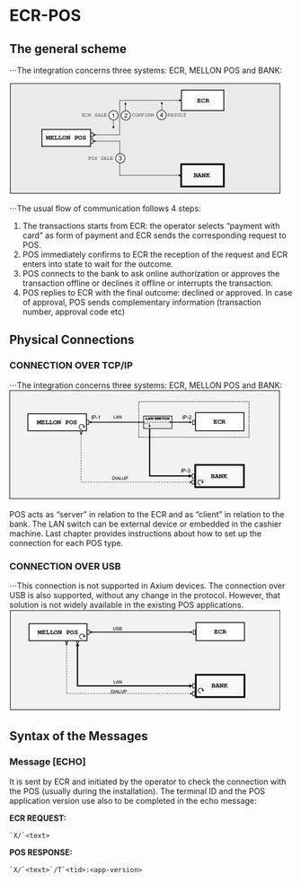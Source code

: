 # ECR-POS
## The general scheme
⋅⋅⋅The integration concerns three systems: ECR, MELLON POS and BANK:

![General Scheme](https://github.com/arbdoescode/ECR-POS/blob/main/images/GeneralScheme.PNG "General Scheme")

⋅⋅⋅The usual flow of communication follows 4 steps:
1. The transactions starts from ECR: the operator selects “payment with card” as form
of payment and ECR sends the corresponding request to POS.
2. POS immediately confirms to ECR the reception of the request and ECR enters into
state to wait for the outcome.
3. POS connects to the bank to ask online authorization or approves the transaction
offline or declines it offline or interrupts the transaction.
4. POS replies to ECR with the final outcome: declined or approved. In case of approval,
POS sends complementary information (transaction number, approval code etc)

## Physical Connections
### CONNECTION OVER TCP/IP
⋅⋅⋅The integration concerns three systems: ECR, MELLON POS and BANK:
![Conn Ip](https://github.com/arbdoescode/ECR-POS/blob/main/images/ConnectionTCP-IP.PNG "Connection Ip")

POS acts as “server” in relation to the ECR and as “client” in relation to the bank. The LAN
switch can be external device or embedded in the cashier machine.
Last chapter provides instructions about how to set up the connection for each POS type.

### CONNECTION OVER USB
⋅⋅⋅This connection is not supported in Axium devices. The connection over USB is also
supported, without any change in the protocol. However, that solution is not widely available
in the existing POS applications.
![Conn Usb](https://github.com/arbdoescode/ECR-POS/blob/main/images/ConnectionUSB.PNG "Connection USB")

## Syntax of the Messages
### Message [ECHO]
It is sent by ECR and initiated by the operator to check the connection with the POS (usually
during the installation). Τhe terminal ID and the POS application version use also to be
completed in the echo message:

**ECR REQUEST:**
```
`X/`<text>
```

**POS RESPONSE:**
```
`X/`<text>`/T`<tid>:<app-version>
```
